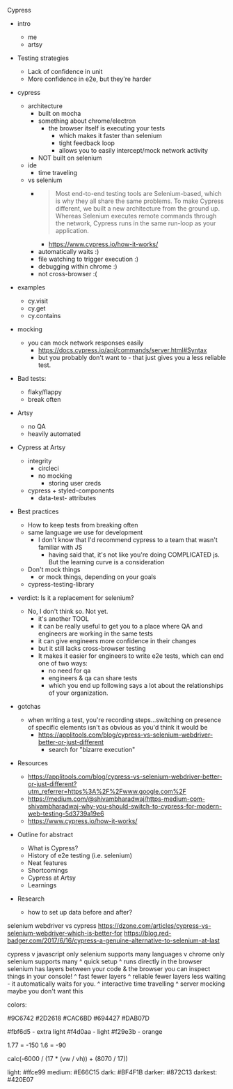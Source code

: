 Cypress

- intro
  - me
  - artsy
  
- Testing strategies

  - Lack of confidence in unit
  - More confidence in e2e, but they're harder

- cypress
  - architecture
    - built on mocha
    - something about chrome/electron
      - the browser itself is executing your tests
        - which makes it faster than selenium
        - tight feedback loop
        - allows you to easily intercept/mock network activity
    - NOT built on selenium
  - ide
    - time traveling
  - vs selenium
    - > Most end-to-end testing tools are Selenium-based, which is why they all share the same problems. To make Cypress different, we built a new architecture from the ground up. Whereas Selenium executes remote commands through the network, Cypress runs in the same run-loop as your application.
      - https://www.cypress.io/how-it-works/
    - automatically waits :)
    - file watching to trigger execution :)
    - debugging within chrome :)
    - not cross-browser :(

* examples

  - cy.visit
  - cy.get
  - cy.contains

* mocking

  - you can mock network responses easily
    - https://docs.cypress.io/api/commands/server.html#Syntax
    - but you probably don't want to - that just gives you a less reliable test.

* Bad tests:

  - flaky/flappy
  - break often

* Artsy

  - no QA
  - heavily automated

* Cypress at Artsy
  - integrity
    - circleci
    - no mocking
      - storing user creds
  - cypress + styled-components
    - data-test- attributes

- Best practices

  - How to keep tests from breaking often
  - same language we use for development
    - I don't know that I'd recommend cypress to a team that wasn't familiar with JS
      - having said that, it's not like you're doing COMPLICATED js. But the learning curve is a consideration
  - Don't mock things
    - or mock things, depending on your goals
  - cypress-testing-library

- verdict: Is it a replacement for selenium?
  - No, I don't think so. Not yet.
    - it's another TOOL
    - it can be really useful to get you to a place where QA and engineers are working in the same tests
    - it can give engineers more confidence in their changes
    - but it still lacks cross-browser testing
    - It makes it easier for engineers to write e2e tests, which can end one of two ways:
      - no need for qa
      - engineers & qa can share tests
      - which you end up following says a lot about the relationships of your organization.

* gotchas

  - when writing a test, you're recording steps...switching on presence of specific elements isn't as obvious as you'd think it would be
    - https://applitools.com/blog/cypress-vs-selenium-webdriver-better-or-just-different
      - search for "bizarre execution"

* Resources

  - https://applitools.com/blog/cypress-vs-selenium-webdriver-better-or-just-different?utm_referrer=https%3A%2F%2Fwww.google.com%2F
  - https://medium.com/@shivambharadwaj/https-medium-com-shivambharadwaj-why-you-should-switch-to-cypress-for-modern-web-testing-5d3739a19e6
  - https://www.cypress.io/how-it-works/

* Outline for abstract

  - What is Cypress?
  - History of e2e testing (i.e. selenium)
  - Neat features
  - Shortcomings
  - Cypress at Artsy
  - Learnings

* Research
  - how to set up data before and after?

selenium webdriver vs cypress
https://dzone.com/articles/cypress-vs-selenium-webdriver-which-is-better-for
https://blog.red-badger.com/2017/6/16/cypress-a-genuine-alternative-to-selenium-at-last

cypress
v javascript only
selenium supports many languages
v chrome only
selenium supports many
^ quick setup
^ runs directly in the browser
selenium has layers between your code & the browser
you can inspect things in your console!
^ fast
fewer layers
^ reliable
fewer layers
less waiting - it automatically waits for you.
^ interactive
time travelling
^ server mocking
maybe you don't want this

colors:

#9C6742
#2D2618
#CAC6BD
#694427
#DAB07D

#fbf6d5 - extra light
#f4d0aa - light
#f29e3b - orange

1.77 = -150
1.6 = -90

calc(-6000 / (17 \* (vw / vh)) + (8070 / 17))

light: #ffce99
medium: #E66C15
dark: #BF4F1B
darker: #872C13
darkest: #420E07
